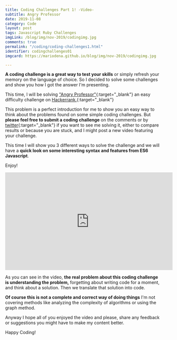 ```yaml
---
title: Coding Challenges Part 1! -Video-
subtitle: Angry Professor
date: 2019-11-08
category: Code
layout: post
tags: Javascript Ruby Challenges
imgLink: /blog/img/nov-2019/codingimg.jpg
comments: true
permalink: "/coding/coding-challenges1.html"
identifier: codingchallenges01
imgcard: https://mariodena.github.io/blog/img/nov-2019/codingimg.jpg

---
```


**A coding challenge is a great way to test your skills** or simply refresh your memory on the language of choice. So I decided to solve some challenges and show you how I got the answer I'm presenting.

This time, I will be solving ["Angry Professor"][AN]{:target="_blank"} an easy difficulty challenge on [Hackerrank.][hk]{:target="_blank"}

This problem is a perfect introduction for me to show you an easy way to think about the problems found on some simple coding challenges. But **please feel free to submit a coding challenge** on the comments or by [twitter][tw]{:target="_blank"} if you want to see me solving it, either to compare results or because you are stuck, and I might post a new video featuring your challenge.

This time I will show you 3 different ways to solve the challenge and we will have a **quick look on some interesting syntax and features from ES6 Javascript**.

Enjoy!

<iframe width="540" height="315" src="https://www.youtube.com/embed/NSa1-u3On5A" frameborder="0" allow="accelerometer; autoplay; encrypted-media; gyroscope; picture-in-picture" allowfullscreen></iframe>


[tw]: https://twitter.com/MarioDenaCode
[AN]: https://www.hackerrank.com/challenges/angry-professor/problem
[img1]: /blog/img/nov-2019/codingimg.jpg
[hk]: https://www.hackerrank.com

<br>

As you can see in the video, **the real problem about this coding challenge is understanding the problem,** forgetting about writing code for a moment, and think about a solution. Then we translate that solution into code.

**Of course this is not a complete and correct way of doing things** I'm not covering methods like analyzing the complexity of algorithms or using the graph method. 

Anyway I hope all of you enjoyed the video and please, share any feedback or suggestions you might have to make my content better.

Happy Coding!